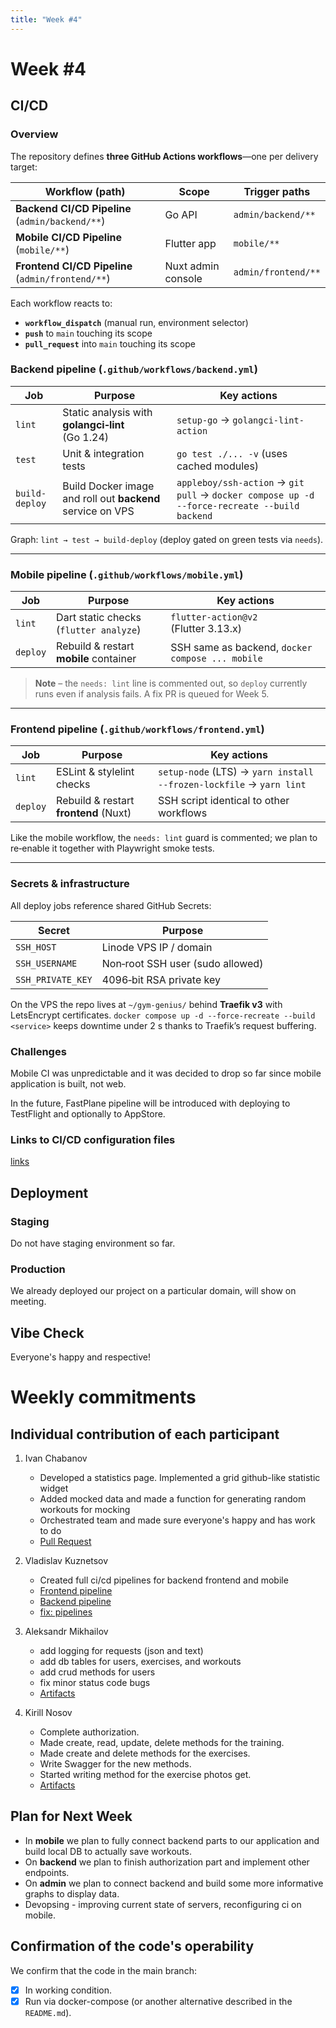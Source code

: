 ```yaml
---
title: "Week #4"
---
```


# **Week #4**

## CI/CD

### Overview

The repository defines **three GitHub Actions workflows**—one per delivery target:

| Workflow (path)                                   | Scope              | Trigger paths       |
| ------------------------------------------------- | ------------------ | ------------------- |
| **Backend CI/CD Pipeline** (`admin/backend/**`)   | Go API             | `admin/backend/**`  |
| **Mobile CI/CD Pipeline** (`mobile/**`)           | Flutter app        | `mobile/**`         |
| **Frontend CI/CD Pipeline** (`admin/frontend/**`) | Nuxt admin console | `admin/frontend/**` |

Each workflow reacts to:

* **`workflow_dispatch`** (manual run, environment selector)
* **`push`** to `main` touching its scope
* **`pull_request`** into `main` touching its scope


### Backend pipeline (`.github/workflows/backend.yml`)

| Job            | Purpose                                                    | Key actions                                                                                  |
| -------------- | ---------------------------------------------------------- | -------------------------------------------------------------------------------------------- |
| `lint`         | Static analysis with **golangci‑lint** (Go 1.24)           | `setup-go` → `golangci-lint-action`                                                          |
| `test`         | Unit & integration tests                                   | `go test ./... -v` (uses cached modules)                                                     |
| `build-deploy` | Build Docker image and roll out **backend** service on VPS | `appleboy/ssh-action` → `git pull` → `docker compose up -d --force-recreate --build backend` |

Graph: `lint → test → build-deploy` (deploy gated on green tests via `needs`).

---

### Mobile pipeline (`.github/workflows/mobile.yml`)

| Job      | Purpose                                | Key actions                                      |
| -------- | -------------------------------------- | ------------------------------------------------ |
| `lint`   | Dart static checks (`flutter analyze`) | `flutter-action@v2` (Flutter 3.13.x)             |
| `deploy` | Rebuild & restart **mobile** container | SSH same as backend, `docker compose ... mobile` |

> **Note** – the `needs: lint` line is commented out, so `deploy` currently runs even if analysis fails. A fix PR is queued for Week 5.

---

### Frontend pipeline (`.github/workflows/frontend.yml`)

| Job      | Purpose                               | Key actions                                                         |
| -------- | ------------------------------------- | ------------------------------------------------------------------- |
| `lint`   | ESLint & stylelint checks             | `setup-node` (LTS) → `yarn install --frozen-lockfile` → `yarn lint` |
| `deploy` | Rebuild & restart **frontend** (Nuxt) | SSH script identical to other workflows                             |

Like the mobile workflow, the `needs: lint` guard is commented; we plan to re‑enable it together with Playwright smoke tests.

---

### Secrets & infrastructure

All deploy jobs reference shared GitHub Secrets:

| Secret            | Purpose                          |
| ----------------- | -------------------------------- |
| `SSH_HOST`        | Linode VPS IP / domain           |
| `SSH_USERNAME`    | Non‑root SSH user (sudo allowed) |
| `SSH_PRIVATE_KEY` | 4096‑bit RSA private key         |

On the VPS the repo lives at `~/gym-genius/` behind **Traefik v3** with LetsEncrypt certificates. `docker compose up -d --force-recreate --build <service>` keeps downtime under 2 s thanks to Traefik’s request buffering.

### Challenges

Mobile CI was unpredictable and it was decided to drop so far since mobile application is built, not web.

In the future, FastPlane pipeline will be introduced with deploying to TestFlight and optionally to AppStore. 

### Links to CI/CD configuration files

[links](https://github.com/IU-Capstone-Project-2025/gym-genius/tree/main/.github/workflows)

## Deployment

### Staging

Do not have staging environment so far.

### Production

We already deployed our project on a particular domain, will show on meeting.

## Vibe Check

Everyone's happy and respective!

# Weekly commitments

## Individual contribution of each participant

1. Ivan Chabanov
    - Developed a statistics page. Implemented a grid github-like statistic widget
    - Added mocked data and made a function for generating random workouts for mocking
    - Orchestrated team and made sure everyone's happy and has work to do
    - [Pull Request](https://github.com/IU-Capstone-Project-2025/gym-genius/pull/24)

2. Vladislav Kuznetsov
    - Created full ci/cd pipelines for backend frontend and mobile 
    - [Frontend pipeline](https://github.com/IU-Capstone-Project-2025/gym-genius/pull/23)
    - [Backend pipeline](https://github.com/IU-Capstone-Project-2025/gym-genius/pull/20)
    - [fix: pipelines
](https://github.com/IU-Capstone-Project-2025/gym-genius/commit/062e8a5c2172cad336139caa3befeaf922148644)

3. Aleksandr Mikhailov
    - add logging for requests (json and text)
    - add db tables for users, exercises, and workouts
    - add crud methods for users
    - fix minor status code bugs
    - [Artifacts](https://github.com/IU-Capstone-Project-2025/gym-genius/pull/21)

4. Kirill Nosov
    - Complete authorization.
    - Made create, read, update, delete methods for the training.
    - Made create and delete methods for the exercises.
    - Write Swagger for the new methods.
    - Started writing method for the exercise photos get.
    - [Artifacts](https://github.com/IU-Capstone-Project-2025/gym-genius/pull/21)

## Plan for Next Week

- In **mobile** we plan to fully connect backend parts to our application and build local DB to actually save workouts.
- On **backend** we plan to finish authorization part and implement other endpoints.
- On **admin** we plan to connect backend and build some more informative graphs to display data.
- Devopsing - improving current state of servers, reconfiguring ci on mobile.

## Confirmation of the code's operability

We confirm that the code in the main branch:
- [x] In working condition.
- [x] Run via docker-compose (or another alternative described in the `README.md`).
